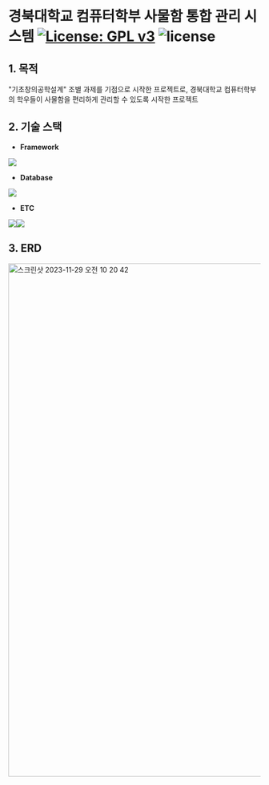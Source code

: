 # 경북대학교 컴퓨터학부 사물함 통합 관리 시스템 [![License: GPL v3](https://img.shields.io/badge/License-GPLv3-blue.svg)](https://www.gnu.org/licenses/gpl-3.0) <img src="https://img.shields.io/badge/Release-1.0.0-ec8034" alt="license" data-canonical-src="https://img.shields.io/badge/Release-1.2.0-ec8034" style="max-width: 100%;"></a>

## 1. 목적
"기초창의공학설계" 조별 과제를 기점으로 시작한 프로젝트로, 경북대학교 컴퓨터학부의 학우들이 사물함을 편리하게 관리할 수 있도록 시작한 프로젝트



## 2. 기술 스택
- **Framework** 

<img src="https://img.shields.io/badge/Spring Boot 2.7-6DB33F?style=for-the-badge&logo=springboot&logoColor=white">

- **Database** 

<img src="https://img.shields.io/badge/MYSQL-4479A1?style=for-the-badge&logo=mysql&logoColor=white">

- **ETC** 

<img src="https://img.shields.io/badge/BLOCKCHAIN-121D33?style=for-the-badge&logo=blockchain.com&logoColor=white"><img src="https://img.shields.io/badge/DOCKER-2496ED?style=for-the-badge&logo=docker&logoColor=white">



## 3. ERD
<img width="1024" alt="스크린샷 2023-11-29 오전 10 20 42" src="https://github.com/creative-engineering-design-gui/locker-manager-backend/assets/67568334/73a2298d-8d7e-42eb-970b-453a029a400f">


